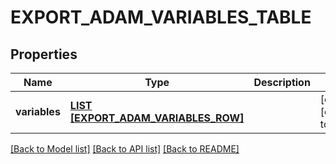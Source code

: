 # EXPORT_ADAM_VARIABLES_TABLE

## Properties
Name | Type | Description | Notes
------------ | ------------- | ------------- | -------------
**variables** | [**LIST [EXPORT_ADAM_VARIABLES_ROW]**](ExportAdamVariablesRow.md) |  | [optional] [default to null]

[[Back to Model list]](../README.md#documentation-for-models) [[Back to API list]](../README.md#documentation-for-api-endpoints) [[Back to README]](../README.md)


